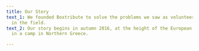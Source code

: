 ```yaml
---
title: Our Story
text_1: We founded Boxtribute to solve the problems we saw as volunteers and aid workers
  in the field.
text_2: Our story begins in autumn 2016, at the height of the European refugee crisis,
  in a camp in Northern Greece.

---
```

